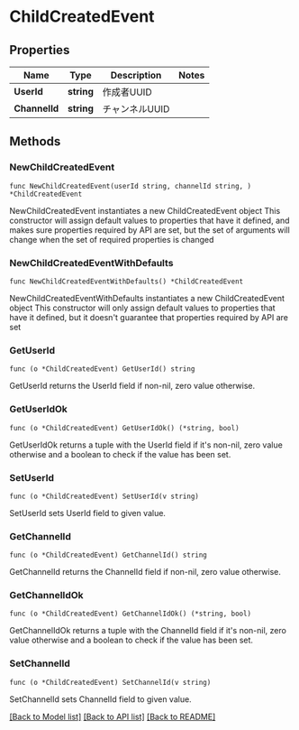 # ChildCreatedEvent

## Properties

Name | Type | Description | Notes
------------ | ------------- | ------------- | -------------
**UserId** | **string** | 作成者UUID | 
**ChannelId** | **string** | チャンネルUUID | 

## Methods

### NewChildCreatedEvent

`func NewChildCreatedEvent(userId string, channelId string, ) *ChildCreatedEvent`

NewChildCreatedEvent instantiates a new ChildCreatedEvent object
This constructor will assign default values to properties that have it defined,
and makes sure properties required by API are set, but the set of arguments
will change when the set of required properties is changed

### NewChildCreatedEventWithDefaults

`func NewChildCreatedEventWithDefaults() *ChildCreatedEvent`

NewChildCreatedEventWithDefaults instantiates a new ChildCreatedEvent object
This constructor will only assign default values to properties that have it defined,
but it doesn't guarantee that properties required by API are set

### GetUserId

`func (o *ChildCreatedEvent) GetUserId() string`

GetUserId returns the UserId field if non-nil, zero value otherwise.

### GetUserIdOk

`func (o *ChildCreatedEvent) GetUserIdOk() (*string, bool)`

GetUserIdOk returns a tuple with the UserId field if it's non-nil, zero value otherwise
and a boolean to check if the value has been set.

### SetUserId

`func (o *ChildCreatedEvent) SetUserId(v string)`

SetUserId sets UserId field to given value.


### GetChannelId

`func (o *ChildCreatedEvent) GetChannelId() string`

GetChannelId returns the ChannelId field if non-nil, zero value otherwise.

### GetChannelIdOk

`func (o *ChildCreatedEvent) GetChannelIdOk() (*string, bool)`

GetChannelIdOk returns a tuple with the ChannelId field if it's non-nil, zero value otherwise
and a boolean to check if the value has been set.

### SetChannelId

`func (o *ChildCreatedEvent) SetChannelId(v string)`

SetChannelId sets ChannelId field to given value.



[[Back to Model list]](../README.md#documentation-for-models) [[Back to API list]](../README.md#documentation-for-api-endpoints) [[Back to README]](../README.md)


